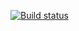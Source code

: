 [![Build status](https://ci.appveyor.com/api/projects/status/3irlv0ba4kdr5fjr/branch/main?svg=true)](https://ci.appveyor.com/project/AlaniyaIl/pettern2/branch/main)
